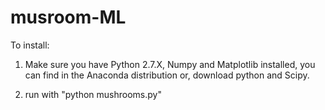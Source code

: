 ﻿# musroom-ML

To install:

1. Make sure you have Python 2.7.X, Numpy and Matplotlib installed, you can find in the Anaconda distribution or, download python and Scipy.

2. run with "python mushrooms.py"
